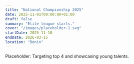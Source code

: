 ```yaml
---
title: "National Championship 2025"
date: 2025-11-01T09:00:00+01:00
draft: false
summary: "Elite league starts."
cover: "/images/placeholder-1.svg"
startDate: 2025-11-10
endDate: 2026-03-15
location: "Benin"
---
```


Placeholder: Targeting top 4 and showcasing young talents.
